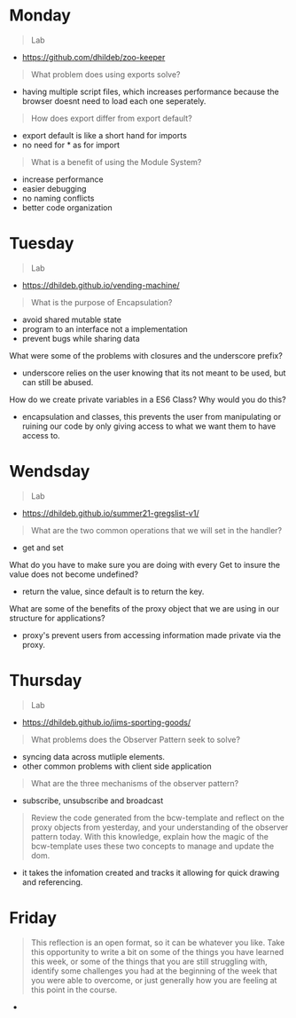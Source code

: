# Monday
> Lab
- https://github.com/dhildeb/zoo-keeper

>What problem does using exports solve?
- having multiple script files, which increases performance because the browser doesnt need to load each one seperately.

>How does export differ from export default?
- export default is like a short hand for imports
- no need for * as for import

>What is a benefit of using the Module System?
- increase performance
- easier debugging
- no naming conflicts
- better code organization

# Tuesday
> Lab
- https://dhildeb.github.io/vending-machine/

>What is the purpose of Encapsulation?
- avoid shared mutable state
- program to an interface not a implementation
- prevent bugs while sharing data

What were some of the problems with closures and the underscore prefix?
- underscore relies on the user knowing that its not meant to be used, but can still be abused.

How do we create private variables in a ES6 Class? Why would you do this?
- encapsulation and classes, this prevents the user from manipulating or ruining our code by only giving access to what we want them to have access to.

# Wendsday
> Lab
- https://dhildeb.github.io/summer21-gregslist-v1/

>What are the two common operations that we will set in the handler?
- get and set

What do you have to make sure you are doing with every Get to insure the value does not become undefined?
- return the value, since default is to return the key.

What are some of the benefits of the proxy object that we are using in our structure for applications?
- proxy's prevent users from accessing information made private via the proxy.

# Thursday
> Lab
- https://dhildeb.github.io/jims-sporting-goods/

>What problems does the Observer Pattern seek to solve?
- syncing data across mutliple elements.
- other common problems with client side application

>What are the three mechanisms of the observer pattern?
- subscribe, unsubscribe and broadcast

>Review the code generated from the bcw-template and reflect on the proxy objects from yesterday, and your understanding of the observer pattern today. With this knowledge, explain how the magic of the bcw-template uses these two concepts to manage and update the dom.
- it takes the infomation created and tracks it allowing for quick drawing and referencing.


# Friday
>This reflection is an open format, so it can be whatever you like. Take this opportunity to write a bit on some of the things you have learned this week, or some of the things that you are still struggling with, identify some challenges you had at the beginning of the week that you were able to overcome, or just generally how you are feeling at this point in the course.
- 